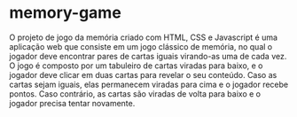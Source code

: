 # memory-game

O projeto de jogo da memória criado com HTML, CSS e Javascript é uma aplicação web que consiste em um jogo clássico de memória, no qual o jogador deve encontrar pares de cartas iguais virando-as uma de cada vez. O jogo é composto por um tabuleiro de cartas viradas para baixo, e o jogador deve clicar em duas cartas para revelar o seu conteúdo. Caso as cartas sejam iguais, elas permanecem viradas para cima e o jogador recebe pontos. Caso contrário, as cartas são viradas de volta para baixo e o jogador precisa tentar novamente.
